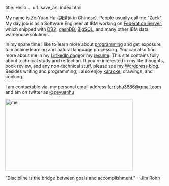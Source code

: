 title: Hello ...
url:
save_as: index.html

My name is Ze-Yuan Hu (胡泽远 in Chinese). People usually call me "Zack". 
My day job is as a Software Engineer at IBM working on [Federation Server](http://www-03.ibm.com/software/products/en/ibminfofedeserv), 
which shipped with [DB2](http://www.ibm.com/analytics/us/en/technology/db2/), [dashDB](http://www.ibm.com/analytics/us/en/technology/cloud-data-services/dashdb/), 
[BigSQL](https://www-01.ibm.com/software/data/infosphere/hadoop/big-sql.html), and many other IBM data warehouse solutions. 

In my spare time I like to learn more about [programming]({filename}projects.rst) and
get exposure to machine learning and natural language processing. 
You can also find more about me in my [LinkedIn page](http://cn.linkedin.com/in/zhu45)or my
[resume]({attach}/assets/zeyuan-hu-cv.pdf). 
This site contains fully about technical study and reflection. 
If you're interested in my life thoughts,
book review, and any non-technical stuff, 
please see my [Wordpress blog](https://zeyuanhu.wordpress.com/).
Besides writing and programming, I also enjoy [karaoke]({filename}songs.md), drawings, 
and cooking.

I am contactable via. my personal email address ferrishu3886@gmail.com and am on twitter as [@zeyuanhu](https://twitter.com/zeyuanhu)

<img src="/images/me2.jpg" alt="me" style="height: 225.1px; width: 400px"/>

"Discipline is the bridge between goals and accomplishment." --Jim Rohn